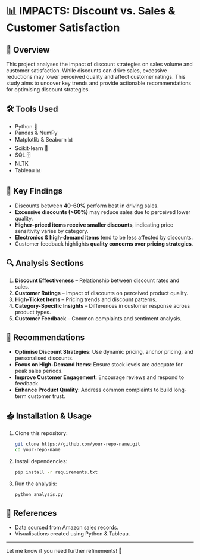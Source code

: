 # 📊 IMPACTS: Discount vs. Sales & Customer Satisfaction  

## 📖 Overview  
This project analyses the impact of discount strategies on sales volume and customer satisfaction. While discounts can drive sales, excessive reductions may lower perceived quality and affect customer ratings. This study aims to uncover key trends and provide actionable recommendations for optimising discount strategies.  

## 🛠 Tools Used  
- Python 🐍  
- Pandas & NumPy  
- Matplotlib & Seaborn 📊  
- Scikit-learn 🤖  
- SQL 🗄️  
- NLTK 
- Tableau 📊  

## 📌 Key Findings  
- Discounts between **40-60%** perform best in driving sales.  
- **Excessive discounts (>60%)** may reduce sales due to perceived lower quality.  
- **Higher-priced items receive smaller discounts**, indicating price sensitivity varies by category.  
- **Electronics & high-demand items** tend to be less affected by discounts.  
- Customer feedback highlights **quality concerns over pricing strategies**.  

## 🔍 Analysis Sections  
1. **Discount Effectiveness** – Relationship between discount rates and sales.  
2. **Customer Ratings** – Impact of discounts on perceived product quality.  
3. **High-Ticket Items** – Pricing trends and discount patterns.  
4. **Category-Specific Insights** – Differences in customer response across product types.  
5. **Customer Feedback** – Common complaints and sentiment analysis.  

## 📢 Recommendations  
- **Optimise Discount Strategies**: Use dynamic pricing, anchor pricing, and personalised discounts.  
- **Focus on High-Demand Items**: Ensure stock levels are adequate for peak sales periods.  
- **Improve Customer Engagement**: Encourage reviews and respond to feedback.  
- **Enhance Product Quality**: Address common complaints to build long-term customer trust.  

## 📥 Installation & Usage  
1. Clone this repository:  
   ```bash
   git clone https://github.com/your-repo-name.git
   cd your-repo-name
   ```
2. Install dependencies:  
   ```bash
   pip install -r requirements.txt
   ```
3. Run the analysis:  
   ```bash
   python analysis.py
   ```  

## 📎 References  
- Data sourced from Amazon sales records.  
- Visualisations created using Python & Tableau.  

---  
Let me know if you need further refinements! 🚀
